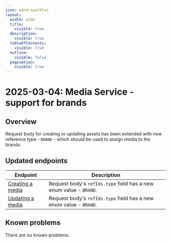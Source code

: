 ```yaml
---
icon: wand-sparkles
layout:
  width: wide
  title:
    visible: true
  description:
    visible: true
  tableOfContents:
    visible: true
  outline:
    visible: false
  pagination:
    visible: true
---
```


# 2025-03-04: Media Service - support for brands

## Overview

Request body for creating or updating assets has been extended with new reference type - `BRAND` - which should be used to assign media to the brands.

## Updated endpoints

| Endpoint                                                               | Description                                                      |
|------------------------------------------------------------------------|------------------------------------------------------------------|
| [Creating a media](https://developer.emporix.io/api-references/api-guides/media/media/api-reference/assets)  | Request body's `refIds.type` field has a new enum value - `BRAND`. |
| [Updating a media](https://developer.emporix.io/api-references/api-guides/media/media/api-reference/assets#put-media-tenant-assets-assetid)   | Request body's `refIds.type` field has a new enum value - `BRAND`. |

## Known problems

There are no known problems.